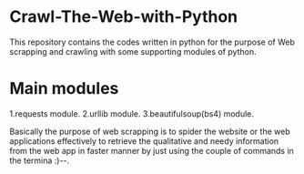# Crawl-The-Web-with-Python


This repository contains the codes written in python for the purpose of  Web scrapping and crawling with some supporting
modules of python.

# Main modules 
1.requests module.
2.urllib module.
3.beautifulsoup(bs4) module.

Basically the purpose of web scrapping is to spider the website or the web applications effectively to retrieve the qualitative and needy information from the web app in faster manner by just using the couple of commands in the termina :)--.
